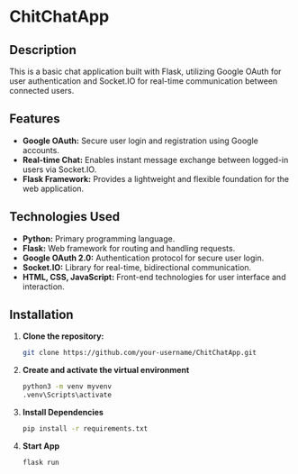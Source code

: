 # ChitChatApp

## Description

This is a basic chat application built with Flask, utilizing Google OAuth for user authentication and Socket.IO for real-time communication between connected users.

## Features

- **Google OAuth:** Secure user login and registration using Google accounts.
- **Real-time Chat:** Enables instant message exchange between logged-in users via Socket.IO.
- **Flask Framework:** Provides a lightweight and flexible foundation for the web application.

## Technologies Used

- **Python:** Primary programming language.
- **Flask:** Web framework for routing and handling requests.
- **Google OAuth 2.0:** Authentication protocol for secure user login.
- **Socket.IO:** Library for real-time, bidirectional communication.
- **HTML, CSS, JavaScript:** Front-end technologies for user interface and interaction.

## Installation

1. **Clone the repository:**
   ```bash
   git clone https://github.com/your-username/ChitChatApp.git

2. **Create and activate the virtual environment**
   ```bash
   python3 -m venv myvenv
   .venv\Scripts\activate 
   ```
2. **Install Dependencies**
   ```bash
   pip install -r requirements.txt
   ```
4. **Start App**
   ```bash
   flask run
   ```
